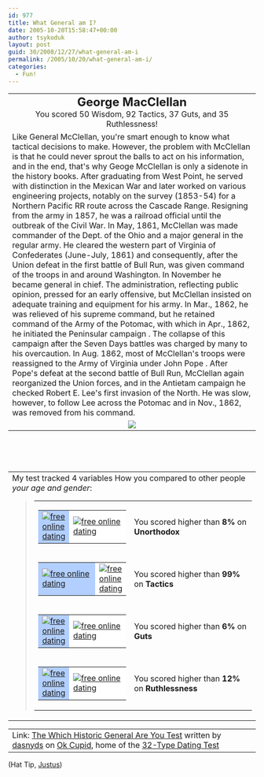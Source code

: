 ```yaml
---
id: 977
title: What General am I?
date: 2005-10-20T15:58:47+00:00
author: tsykoduk
layout: post
guid: 30/2008/12/27/what-general-am-i
permalink: /2005/10/20/what-general-am-i/
categories:
  - Fun!
---
```

<table align="center" cellpadding="20"> <tbody><tr> <td align="center"> <font size="5"><b>George MacClellan</b></font><br /> You scored 50 Wisdom, 92 Tactics, 37 Guts,  and 35 Ruthlessness! </td> </tr> <tr> <td>
Like General McClellan, you're smart enough to know what tactical decisions to make. However, the problem with McClellan is that he could never sprout the balls to act on his information, and in the end, that's why Geoge McClellan is only a sidenote in the history books. 
After graduating from West Point, he served with distinction in the Mexican War and later worked on various engineering projects, notably on the survey (1853-54) for a Northern Pacific RR route across the Cascade Range. Resigning from the army in 1857, he was a railroad official until the outbreak of the Civil War. In May, 1861, McClellan was made commander of the Dept. of the Ohio and a major general in the regular army. He cleared the western part of Virginia of Confederates (June-July, 1861) and consequently, after the Union defeat in the first battle of Bull Run, was given command of the troops in and around Washington. In November he became general in chief. The administration, reflecting public opinion, pressed for an early offensive, but McClellan insisted on adequate training and equipment for his army. In Mar., 1862, he was relieved of his supreme command, but he retained command of the Army of the Potomac, with which in Apr., 1862, he initiated the Peninsular campaign . The collapse of this campaign after the Seven Days battles was charged by many to his overcaution. In Aug. 1862, most of McClellan's troops were reassigned to the Army of Virginia under John Pope . After Pope's defeat at the second battle of Bull Run, McClellan again reorganized the Union forces, and in the Antietam campaign he checked Robert E. Lee's first invasion of the North. He was slow, however, to follow Lee across the Potomac and in Nov., 1862, was removed from his command. </td> </tr> <tr> <td align="center"> <img src="http://is0.okcupid.com/users/708/870/7088714327834954884/mt1117655343.jpg"/> </td> </tr> </tbody></table> <br /><br /><br /> <table cellpadding="20"> <tbody><tr> <td> <span id="comparisonarea">My test tracked 4 variables How you compared to other people <i>your age and gender</i>:<blockquote><table border="0" cellpadding="0" cellspacing="4"><tbody><tr><td valign="middle"><table bgcolor="black" border="0" cellpadding="0" cellspacing="1"><tbody><tr><td bgcolor="#b2cfff" height="20" width="12"><a href="http://www.okcupid.com"><img src="http://is3.okcupid.com/graphics/0.gif" alt="free online dating" border="0"/></a></td><td bgcolor="white" width="138"><a href="http://www.okcupid.com"><img src="http://is3.okcupid.com/graphics/0.gif" alt="free online dating" border="0"/></a></td></tr></tbody></table></td><td valign="middle">You scored higher than <b>8%</b> on <b>Unorthodox</b></td></tr><tr><td valign="middle"><table bgcolor="black" border="0" cellpadding="0" cellspacing="1"><tbody><tr><td bgcolor="#b2cfff" height="20" width="149"><a href="http://www.okcupid.com"><img src="http://is3.okcupid.com/graphics/0.gif" alt="free online dating" border="0"/></a></td><td bgcolor="white" width="1"><a href="http://www.okcupid.com"><img src="http://is3.okcupid.com/graphics/0.gif" alt="free online dating" border="0"/></a></td></tr></tbody></table></td><td valign="middle">You scored higher than <b>99%</b> on <b>Tactics</b></td></tr><tr><td valign="middle"><table bgcolor="black" border="0" cellpadding="0" cellspacing="1"><tbody><tr><td bgcolor="#b2cfff" height="20" width="9"><a href="http://www.okcupid.com"><img src="http://is3.okcupid.com/graphics/0.gif" alt="free online dating" border="0"/></a></td><td bgcolor="white" width="141"><a href="http://www.okcupid.com"><img src="http://is3.okcupid.com/graphics/0.gif" alt="free online dating" border="0"/></a></td></tr></tbody></table></td><td valign="middle">You scored higher than <b>6%</b> on <b>Guts</b></td></tr><tr><td valign="middle"><table bgcolor="black" border="0" cellpadding="0" cellspacing="1"><tbody><tr><td bgcolor="#b2cfff" height="20" width="18"><a href="http://www.okcupid.com"><img src="http://is3.okcupid.com/graphics/0.gif" alt="free online dating" border="0"/></a></td><td bgcolor="white" width="132"><a href="http://www.okcupid.com"><img src="http://is3.okcupid.com/graphics/0.gif" alt="free online dating" border="0"/></a></td></tr></tbody></table></td><td valign="middle">You scored higher than <b>12%</b> on <b>Ruthlessness</b></td></tr></tbody></table></blockquote></span> </td> </tr> </tbody></table> <table cellpadding=20><tr><td>Link: <a href='http://www.okcupid.com/tests/take?testid=13827291814577368116'>The Which Historic General Are You Test</a> written by <a href='http://www.okcupid.com/profile?tuid=7088714327834954884'>dasnyds</a> on <a href='http://www.okcupid.com'>Ok Cupid</a>, home of the <a href='http://www.okcupid.com/oktest3'>32-Type Dating Test</a></td></tr></table>

(Hat Tip, <a href="http://davejustus.blogspot.com/2005/10/which-general-are-you.html">Justus</a>)